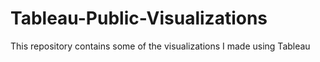 # Tableau-Public-Visualizations
This repository contains some of the visualizations I made using Tableau
